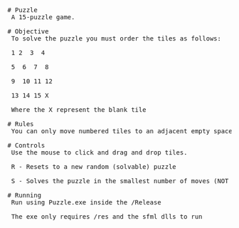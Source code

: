 <pre>
# Puzzle
 A 15-puzzle game.

# Objective
 To solve the puzzle you must order the tiles as follows: <br />
 1 2  3  4 <br />
 5  6  7  8 <br />
 9  10 11 12 <br />
 13 14 15 X <br />
 Where the X represent the blank tile

# Rules
 You can only move numbered tiles to an adjacent empty space  

# Controls
 Use the mouse to click and drag and drop tiles. <br />
 R - Resets to a new random (solvable) puzzle <br />
 S - Solves the puzzle in the smallest number of moves (NOT A FAST PROCESS!)

# Running
 Run using Puzzle.exe inside the /Release <br />
 The exe only requires /res and the sfml dlls to run
